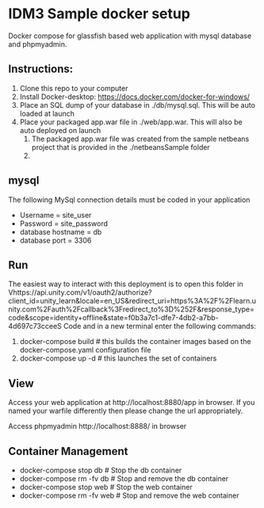 # IDM3 Sample docker setup

Docker compose for glassfish based web application with mysql database and phpmyadmin.

## Instructions:

1. Clone this repo to your computer
2. Install Docker-desktop:  https://docs.docker.com/docker-for-windows/
3. Place an SQL dump of your database in ./db/mysql.sql. This will be auto loaded at launch
4. Place your packaged app.war file in ./web/app.war. This will also be auto deployed on launch
   1. The packaged app.war file was created from the sample netbeans project that is provided in the ./netbeansSample folder
   2. 

## mysql

The following MySql connection details must be coded in your application

* Username = site_user
* Password = site_password
* database hostname = db
* database port = 3306

## Run

The easiest way to interact with this deployment is to open this folder in Vhttps://api.unity.com/v1/oauth2/authorize?client_id=unity_learn&locale=en_US&redirect_uri=https%3A%2F%2Flearn.unity.com%2Fauth%2Fcallback%3Fredirect_to%3D%252F&response_type=code&scope=identity+offline&state=f0b3a7c1-dfe7-4db2-a7bb-4d697c73cceeS Code and in a new terminal enter the following commands:

1. docker-compose build   # this builds the container images based on the docker-compose.yaml configuration file
2. docker-compose up -d  # this launches the set of containers

## View

Access your web application at http://localhost:8880/app in browser. If you named your warfile differently then please change the url appropriately.

Access phpmyadmin  http://localhost:8888/ in browser

## Container Management

* docker-compose stop db   # Stop the db container
* docker-compose rm -fv db # Stop and remove the db container
* docker-compose stop web  # Stop the web container
* docker-compose rm -fv web # Stop and remove the web container
